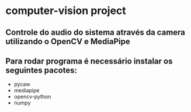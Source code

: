 # computer-vision project
## Controle do audio do sistema através da camera utilizando o OpenCV e MediaPipe

## Para rodar programa é necessário instalar os seguintes pacotes:

 * pycaw
 * mediapipe
 * opencv-python
 * numpy
 
